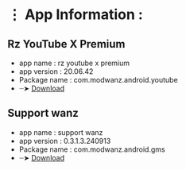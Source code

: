# ⋮ App Information : 

## Rz YouTube X Premium 
- app name     : rz youtube x premium 
- app version  : 20.06.42
- Package name : com.modwanz.android.youtube
- ┈➤ [Download](https://)

## Support wanz
- app name     : support wanz
- app version  : 0.3.1.3.240913
- Package name : com.modwanz.android.gms
- ┈➤ [Download](https://gitlab.com/modwanz/modwanz.apk/-/raw/5379a2823a9f479cace3add6478ebccc9f2bbc92/support_wanz_0.3.1.3.240913.apk)
